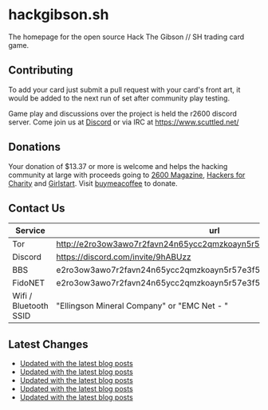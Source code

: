 # hackgibson.sh
The homepage for the open source Hack The Gibson // SH trading card game.


## Contributing

To add your card just submit a pull request with your card's front art, it would be added to the next run of set after community play testing.

Game play and discussions over the project is held the r2600 discord server. Come join us at [Discord](https://discord.com/invite/9hABUzz) or via IRC at https://www.scuttled.net/


## Donations

Your donation of $13.37 or more is welcome and helps the hacking community at large with proceeds going to [2600 Magazine](https://2600.com/), [Hackers for Charity](https://hackersforcharity.org) and [Girlstart](https://girlstart.org).  Visit [buymeacoffee](https://www.buymeacoffee.com/hackgibson.sh) to donate.


## Contact Us

Service | url
-|-
Tor | http://e2ro3ow3awo7r2favn24n65ycc2qmzkoayn5r57e3f56nvjwdcgg32ad.onion
Discord | https://discord.com/invite/9hABUzz
BBS | e2ro3ow3awo7r2favn24n65ycc2qmzkoayn5r57e3f56nvjwdcgg32ad.onion:23
FidoNET | e2ro3ow3awo7r2favn24n65ycc2qmzkoayn5r57e3f56nvjwdcgg32ad.onion:24554
Wifi / Bluetooth SSID | "Ellingson Mineral Company" or "EMC Net - <fidonet address>"

## Latest Changes
<!-- BLOG-POST-LIST:START -->
- [Updated with the latest blog posts](https://github.com/DFW2600/hackgibson.sh/commit/baad9bfd1288332d18a9e57d5131a0538d6a64e8)
- [Updated with the latest blog posts](https://github.com/DFW2600/hackgibson.sh/commit/930567e7d29d01e275cf1c1477accf8c3abec7c0)
- [Updated with the latest blog posts](https://github.com/DFW2600/hackgibson.sh/commit/644052feeb57517a1cb4e5d6b20b7d01b113390e)
- [Updated with the latest blog posts](https://github.com/DFW2600/hackgibson.sh/commit/35a7307a35645e546bb8df2c63a6a4761f30d387)
- [Updated with the latest blog posts](https://github.com/DFW2600/hackgibson.sh/commit/1ca155843dedc76ffd43f9425d1053e493364804)
<!-- BLOG-POST-LIST:END -->

